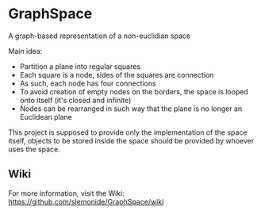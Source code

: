 # GraphSpace
A graph-based representation of a non-euclidian space

Main idea:

* Partition a plane into regular squares
* Each square is a node, sides of the squares are connection
* As such, each node has four connections
* To avoid creation of empty nodes on the borders, the space is looped onto itself (it's closed and infinite)
* Nodes can be rearranged in such way that the plane is no longer an Euclidean plane

This project is supposed to provide only the implementation of the space itself, objects to be stored inside the space should be provided by whoever uses the space.

## Wiki
For more information, visit the Wiki: https://github.com/slemonide/GraphSpace/wiki
